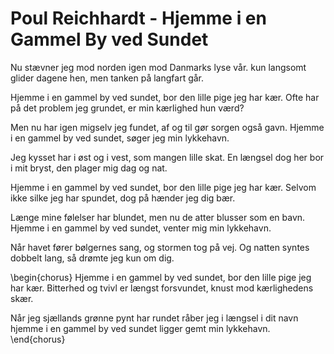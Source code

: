 # Poul Reichhardt - Hjemme i en Gammel By ved Sundet




Nu stævner jeg mod norden igen
mod Danmarks lyse vår.
kun langsomt glider dagene hen,
men tanken på langfart går.

Hjemme i en gammel by ved sundet,
bor den lille pige jeg har kær.
Ofte har på det problem jeg grundet,
er min kærlighed hun værd?

Men nu har igen migselv jeg fundet,
af og til gør sorgen også gavn.
Hjemme i en gammel by ved sundet,
søger jeg min lykkehavn.

Jeg kysset har i øst og i vest,
som mangen lille skat.
En længsel dog her bor i mit bryst,
den plager mig dag og nat.

Hjemme i en gammel by ved sundet,
bor den lille pige jeg har kær.
Selvom ikke silke jeg har spundet,
dog på hænder jeg dig bær.

Længe mine følelser har blundet,
men nu de atter blusser som en bavn.
Hjemme i en gammel by ved sundet,
venter mig min lykkehavn.

Når havet fører bølgernes sang,
og stormen tog på vej.
Og natten syntes dobbelt lang,
så drømte jeg kun om dig.

\begin{chorus}
Hjemme i en gammel by ved sundet,
bor den lille pige jeg har kær.
Bitterhed og tvivl er længst forsvundet,
knust mod kærlighedens skær.

Når jeg sjællands grønne pynt har rundet
råber jeg i længsel i dit navn
hjemme i en gammel by ved sundet
ligger gemt min lykkehavn.
\end{chorus}

